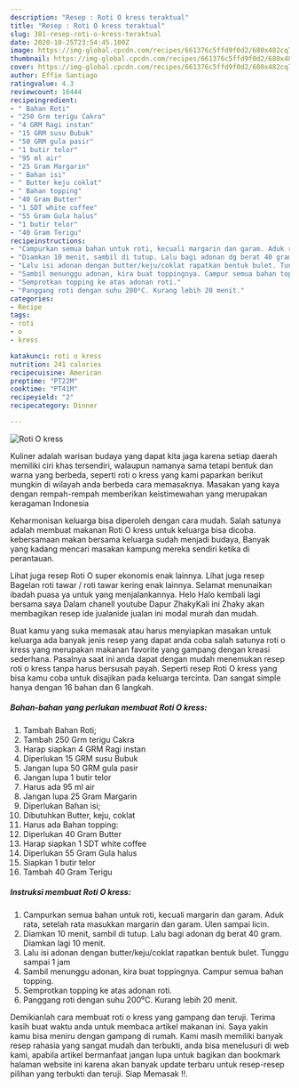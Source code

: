 ```yaml
---
description: "Resep : Roti O kress teraktual"
title: "Resep : Roti O kress teraktual"
slug: 381-resep-roti-o-kress-teraktual
date: 2020-10-25T23:54:45.100Z
image: https://img-global.cpcdn.com/recipes/661376c5ffd9f0d2/680x482cq70/roti-o-kress-foto-resep-utama.jpg
thumbnail: https://img-global.cpcdn.com/recipes/661376c5ffd9f0d2/680x482cq70/roti-o-kress-foto-resep-utama.jpg
cover: https://img-global.cpcdn.com/recipes/661376c5ffd9f0d2/680x482cq70/roti-o-kress-foto-resep-utama.jpg
author: Effie Santiago
ratingvalue: 4.3
reviewcount: 16444
recipeingredient:
- " Bahan Roti"
- "250 Grm terigu Cakra"
- "4 GRM Ragi instan"
- "15 GRM susu Bubuk"
- "50 GRM gula pasir"
- "1 butir telor"
- "95 ml air"
- "25 Gram Margarin"
- " Bahan isi"
- " Butter keju coklat"
- " Bahan topping"
- "40 Gram Butter"
- "1 SDT white coffee"
- "55 Gram Gula halus"
- "1 butir telor"
- "40 Gram Terigu"
recipeinstructions:
- "Campurkan semua bahan untuk roti, kecuali margarin dan garam. Aduk rata, setelah rata masukkan margarin dan garam. Ulen sampai licin."
- "Diamkan 10 menit, sambil di tutup. Lalu bagi adonan dg berat 40 gram. Diamkan lagi 10 menit."
- "Lalu isi adonan dengan butter/keju/coklat rapatkan bentuk bulet. Tunggu sampai 1 jam"
- "Sambil menunggu adonan, kira buat toppingnya. Campur semua bahan topping."
- "Semprotkan topping ke atas adonan roti."
- "Panggang roti dengan suhu 200⁰C. Kurang lebih 20 menit."
categories:
- Recipe
tags:
- roti
- o
- kress

katakunci: roti o kress 
nutrition: 241 calories
recipecuisine: American
preptime: "PT22M"
cooktime: "PT41M"
recipeyield: "2"
recipecategory: Dinner

---
```



![Roti O kress](https://img-global.cpcdn.com/recipes/661376c5ffd9f0d2/680x482cq70/roti-o-kress-foto-resep-utama.jpg)

Kuliner adalah warisan budaya yang dapat kita jaga karena setiap daerah memiliki ciri khas tersendiri, walaupun namanya sama tetapi bentuk dan warna yang berbeda, seperti roti o kress yang kami paparkan berikut mungkin di wilayah anda berbeda cara memasaknya. Masakan yang kaya dengan rempah-rempah memberikan keistimewahan yang merupakan keragaman Indonesia

Keharmonisan keluarga bisa diperoleh dengan cara mudah. Salah satunya adalah membuat makanan Roti O kress untuk keluarga bisa dicoba. kebersamaan makan bersama keluarga sudah menjadi budaya, Banyak yang kadang mencari masakan kampung mereka sendiri ketika di perantauan.

Lihat juga resep Roti O super ekonomis enak lainnya. Lihat juga resep Bagelan roti tawar / roti tawar kering enak lainnya. Selamat menunaikan ibadah puasa ya untuk yang menjalankannya. Helo Halo kembali lagi bersama saya Dalam chanell youtube Dapur ZhakyKali ini Zhaky akan membagikan resep ide jualanide jualan ini modal murah dan mudah.

Buat kamu yang suka memasak atau harus menyiapkan masakan untuk keluarga ada banyak jenis resep yang dapat anda coba salah satunya roti o kress yang merupakan makanan favorite yang gampang dengan kreasi sederhana. Pasalnya saat ini anda dapat dengan mudah menemukan resep roti o kress tanpa harus bersusah payah.
Seperti resep Roti O kress yang bisa kamu coba untuk disajikan pada keluarga tercinta. Dan sangat simple hanya dengan 16 bahan dan 6 langkah.


<!--inarticleads1-->

##### Bahan-bahan yang perlukan membuat Roti O kress:

1. Tambah  Bahan Roti;
1. Tambah 250 Grm terigu Cakra
1. Harap siapkan 4 GRM Ragi instan
1. Diperlukan 15 GRM susu Bubuk
1. Jangan lupa 50 GRM gula pasir
1. Jangan lupa 1 butir telor
1. Harus ada 95 ml air
1. Jangan lupa 25 Gram Margarin
1. Diperlukan  Bahan isi;
1. Dibutuhkan  Butter, keju, coklat
1. Harus ada  Bahan topping:
1. Diperlukan 40 Gram Butter
1. Harap siapkan 1 SDT white coffee
1. Diperlukan 55 Gram Gula halus
1. Siapkan 1 butir telor
1. Tambah 40 Gram Terigu




<!--inarticleads2-->

##### Instruksi membuat  Roti O kress:

1. Campurkan semua bahan untuk roti, kecuali margarin dan garam. Aduk rata, setelah rata masukkan margarin dan garam. Ulen sampai licin.
1. Diamkan 10 menit, sambil di tutup. Lalu bagi adonan dg berat 40 gram. Diamkan lagi 10 menit.
1. Lalu isi adonan dengan butter/keju/coklat rapatkan bentuk bulet. Tunggu sampai 1 jam
1. Sambil menunggu adonan, kira buat toppingnya. Campur semua bahan topping.
1. Semprotkan topping ke atas adonan roti.
1. Panggang roti dengan suhu 200⁰C. Kurang lebih 20 menit.




Demikianlah cara membuat roti o kress yang gampang dan teruji. Terima kasih buat waktu anda untuk membaca artikel makanan ini. Saya yakin kamu bisa meniru dengan gampang di rumah. Kami masih memiliki banyak resep rahasia yang sangat mudah dan terbukti, anda bisa menelusuri di web kami, apabila artikel bermanfaat jangan lupa untuk bagikan dan bookmark halaman website ini karena akan banyak update terbaru untuk resep-resep pilihan yang terbukti dan teruji. Siap Memasak !!. 
